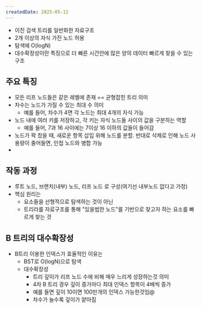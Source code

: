```yaml
---
createdDate: 2025-05-12
---
```

- 이진 검색 트리를 일반화한 자료구조
- 2개 이상의 자식 가진 노드 허용
- 탐색에 O(logN)
- 대수확장성이란 특징으로 더 빠른 시간안에 많은 양의 데이터 빠르게 찾을 수 있는 구조

## 주요 특징
- 모든 리프 노드들은 같은 레벨에 존재 == 균형잡힌 트리 의미
- 차수는 노드가 가질 수 있는 최대 수 의미
	- 예를 들어, 차수가 4면 각 노드는 최대 4개의 자식 가능
- 노드 내에 여러 키를 저장하고, 각 키는 자식 노드들 사이의 값을 구분하는 역할
	- 예를 들어, 7과 16 사이에는 7이상 16 이하의 값들이 들어감
- 노드가 꽉 찼을 때, 새로운 항목 삽입 위해 노드를 분할. 반대로 삭제로 인해 노드  사용량이 줄어들면, 인접 노드와 병합 가능
- 

## 작동 과정
- 루트 노드, 브랜치(내부) 노드, 리프 노드 로 구성(여기선 내부노드 없다고 가정)
- 핵심 원리는
	- 요소들을 선형적으로 탐색하는 것이 아닌
	- 트리라를 자료구조를 통해 "있을법한 노드"를 기반으로 찾고자 하는 요소를 빠르게 찾는 것

## B 트리의 대수확장성
- B트리 이용한 인덱스가 효율적인 이유는
	- BST로 O(logN)으로 탐색
	- 대수확장성
		- 트리 깊이가 리프 노드 수에 비해 매우 느리게 성장하는것 의미
		- 4차 B 트리 경우 깊이 증가마다 최대 인덱스 항목이 4배씩 증가
		- 예를 들면 깊이 10이면 100만개의 인덱스 가능한것임@
		- 차수가 늘수록 깊이가 얕아짐